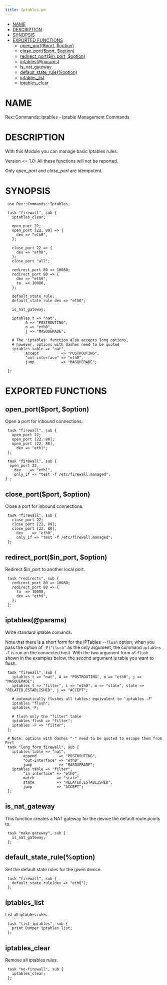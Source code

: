 ```yaml
---
title: Iptables.pm
---
```


-   [NAME](#NAME)
-   [DESCRIPTION](#DESCRIPTION)
-   [SYNOPSIS](#SYNOPSIS)
-   [EXPORTED FUNCTIONS](#EXPORTED-FUNCTIONS)
    -   [open\_port($port, $option)](#open_port-port-option-)
    -   [close\_port($port, $option)](#close_port-port-option-)
    -   [redirect\_port($in\_port, $option)](#redirect_port-in_port-option-)
    -   [iptables(@params)](#iptables-params-)
    -   [is\_nat\_gateway](#is_nat_gateway)
    -   [default\_state\_rule(%option)](#default_state_rule-option-)
    -   [iptables\_list](#iptables_list)
    -   [iptables\_clear](#iptables_clear)

# NAME

Rex::Commands::Iptables - Iptable Management Commands

# DESCRIPTION

With this Module you can manage basic Iptables rules.

Version &lt;= 1.0: All these functions will not be reported.

Only *open\_port* and *close\_port* are idempotent.

# SYNOPSIS

     use Rex::Commands::Iptables;
     
     task "firewall", sub {
       iptables_clear;
     
       open_port 22;
       open_port [22, 80] => {
         dev => "eth0",
       };
     
       close_port 22 => {
         dev => "eth0",
       };
       close_port "all";
     
       redirect_port 80 => 10080;
       redirect_port 80 => {
         dev => "eth0",
         to  => 10080,
       };
     
       default_state_rule;
       default_state_rule dev => "eth0";
     
       is_nat_gateway;
     
       iptables t => "nat",
             A => "POSTROUTING",
             o => "eth0",
             j => "MASQUERADE";

       # The 'iptables' function also accepts long options,
       # however, options with dashes need to be quoted
       iptables table => "nat",
             accept          => "POSTROUTING",
             "out-interface" => "eth0",
             jump            => "MASQUERADE";
     
     };

# EXPORTED FUNCTIONS

## open\_port($port, $option)

Open a port for inbound connections.

     task "firewall", sub {
       open_port 22;
       open_port [22, 80];
       open_port [22, 80],
         dev => "eth1";
     };
     
     task "firewall", sub {
      open_port 22,
        dev    => "eth1",
        only_if => "test -f /etc/firewall.managed";
    } ;

## close\_port($port, $option)

Close a port for inbound connections.

     task "firewall", sub {
       close_port 22;
       close_port [22, 80];
       close_port [22, 80],
         dev    => "eth0",
         only_if => "test -f /etc/firewall.managed";
     };

## redirect\_port($in\_port, $option)

Redirect $in\_port to another local port.

     task "redirects", sub {
       redirect_port 80 => 10080;
       redirect_port 80 => {
         to  => 10080,
         dev => "eth0",
       };
     };

## iptables(@params)

Write standard iptable comands.

Note that there is a short form for the IPTables `--flush` option; when you pass the option of `-F|"flush"` as the only argument, the command `iptables -F` is run on the connected host. With the two argument form of `flush` shown in the examples below, the second argument is table you want to flush.

     task "firewall", sub {
       iptables t => "nat", A => "POSTROUTING", o => "eth0", j => "MASQUERADE";
       iptables t => "filter", i => "eth0", m => "state", state => "RELATED,ESTABLISHED", j => "ACCEPT";
     
       # automatically flushes all tables; equivalent to 'iptables -F'
       iptables "flush";
       iptables -F;

       # flush only the "filter" table
       iptables flush => "filter";
       iptables -F => "filter";
     };

     # Note: options with dashes "-" need to be quoted to escape them from Perl
     task "long_form_firewall", sub {
       iptables table => "nat",
            append          => "POSTROUTING",
            "out-interface" => "eth0",
            jump            => "MASQUERADE";
       iptables table => "filter",
            "in-interface" => "eth0",
            match          => "state",
            state          => "RELATED,ESTABLISHED",
            jump           => "ACCEPT";
     };

## is\_nat\_gateway

This function creates a NAT gateway for the device the default route points to.

     task "make-gateway", sub {
       is_nat_gateway;
     };

## default\_state\_rule(%option)

Set the default state rules for the given device.

     task "firewall", sub {
       default_state_rule(dev => "eth0");
     };

## iptables\_list

List all iptables rules.

     task "list-iptables", sub {
       print Dumper iptables_list;
     };

## iptables\_clear

Remove all iptables rules.

     task "no-firewall", sub {
       iptables_clear;
     };
